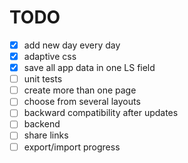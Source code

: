 # TODO

- [x] add new day every day
- [x] adaptive css
- [x] save all app data in one LS field
- [ ] unit tests
- [ ] create more than one page
- [ ] choose from several layouts
- [ ] backward compatibility after updates
- [ ] backend
- [ ] share links
- [ ] export/import progress

